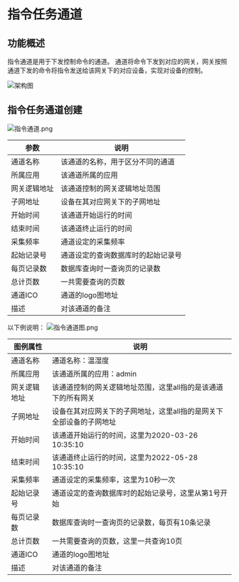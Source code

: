 # 指令任务通道
## 功能概述
指令通道是用于下发控制命令的通道。
通道将命令下发到对应的网关，网关按照通道下发的命令将指令发送给该网关下的对应设备，实现对设备的控制。

![架构图](http://dgiot-1253666439.cos.ap-shanghai-fsi.myqcloud.com/shuwa_tech/zh/backend/dgiot/dgiot_func.png)



## 指令任务通道创建

![指令通道.png](http://dgiot-1253666439.cos.ap-shanghai-fsi.myqcloud.com/shuwa_tech/zh/product/dgiot/channel/%E6%8C%87%E4%BB%A4%E9%80%9A%E9%81%93.png)

|参数|说明|
|---|---|
|通道名称|该通道的名称，用于区分不同的通道|
|所属应用|该通道所属的应用|
|网关逻辑地址|该通道控制的网关逻辑地址范围|
|子网地址|设备在其对应网关下的子网地址|
|开始时间|该通道开始运行的时间|
|结束时间|该通道终止运行的时间|
|采集频率|通道设定的采集频率|
|起始记录号|通道设定的查询数据库时的起始记录号|
|每页记录数|数据库查询时一查询页的记录数|
|总计页数|一共需要查询的页数|
|通道ICO|通道的logo图地址|
|描述|对该通道的备注|


以下例说明：
![指令通道图.png](http://dgiot-1253666439.cos.ap-shanghai-fsi.myqcloud.com/shuwa_tech/zh/product/dgiot/channel/%E6%8C%87%E4%BB%A4%E9%80%9A%E9%81%93%E5%9B%BE.png)

|图例属性|说明|
|---|---|
|通道名称|通道名称：温湿度|
|所属应用|该通道所属的应用：admin|
|网关逻辑地址|该通道控制的网关逻辑地址范围，这里all指的是该通道下的所有网关|
|子网地址|设备在其对应网关下的子网地址，这里all指的是网关下全部设备的子网地址|
|开始时间|该通道开始运行的时间，这里为2020-03-26 10:35:10|
|结束时间|该通道终止运行的时间，这里为2022-05-28 10:35:10|
|采集频率|通道设定的采集频率，这里为10秒一次|
|起始记录号|通道设定的查询数据库时的起始记录号，这里从第1号开始|
|每页记录数|数据库查询时一查询页的记录数，每页有10条记录|
|总计页数|一共需要查询的页数，这里一共查询10页|
|通道ICO|通道的logo图地址|
|描述|对该通道的备注|